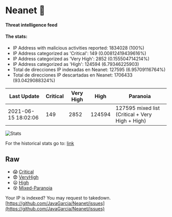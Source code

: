 # Neanet :hocho:
#### Threat intelligence feed
#### The stats:

- IP Address with malicious activities reported: 1834028 (100%)
- IP Address categorized as 'Critical':  149 (0.00812419439616%)
- IP Address categorized as 'Very High':  2852 (0.155504714214%)
- IP Address categorized as 'High':  124594 (6.79346225903)
- Total de direcciones IP indexadas en Neanet:  127595 (6.95709116764%)
- Total de direcciones IP descartadas en Neanet:  1706433 (93.0429088324%)

| Last Update | Critical | Very High | High | Paranoia |
| --- | --- | --- | --- | --- |
| 2021-06-15 18:02:06 | 149 | 2852 | 124594 | 127595 mixed list (Critical + Very High + High)|

![Stats](https://docs.google.com/spreadsheets/d/e/2PACX-1vSnaNMIXVabIpDJjufMlzH7poXnshF3mgd8Is1g9ytUEzVsP5my4Trn8f-xkoLLQ38xpL3HtmUexLo6/pubchart?oid=501124687&format=image)

For the historical stats go to: [link](/stats.csv)
## Raw
- :scream: [Critical](https://raw.githubusercontent.com/JavaGarcia/Neanet/master/blacklists/neanet_critical.txt)
- :fearful: [VeryHigh](https://raw.githubusercontent.com/JavaGarcia/Neanet/master/blacklists/neanet_veryHigh.txtt)
- :frowning: [High](https://raw.githubusercontent.com/JavaGarcia/Neanet/master/blacklists/neanet_high.txt)
- :dizzy_face: [Mixed-Paranoia](https://raw.githubusercontent.com/JavaGarcia/Neanet/master/blacklists/neanet_all.txt)


Your IP is indexed? You may request to takedown. [https://github.com/JavaGarcia/Neanet/issues](https://github.com/JavaGarcia/Neanet/issues)































































































































































































































































































































































































































































































































































































































































































































































































































































































































































































































































































































































































































































































































































































































































































































































































































































































































































































































































































































































































































































































































































































































































































































































































































































































































































































































































































































































































































































































































































































































































































































































































































































































































































































































































































































































































































































































































































































































































































































































































































































































































































































































































































































































































































































































































































































































































































































































































































































































































































































































































































































































































































































































































































































































































































































































































































































































































































































































































































































































































































































































































































































































































































































































































































































































































































































































































































































































































































































































































































































































































































































































































































